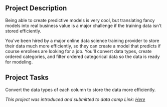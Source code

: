 ## Project Description 
Being able to create predictive models is very cool, but translating fancy models into real business value is a major challenge if the training data isn't stored efficiently.

You've been hired by a major online data science training provider to store their data much more efficiently, so they can create a model that predicts if course enrollees are looking for a job. You'll convert data types, create ordered categories, and filter ordered categorical data so the data is ready for modeling.

## Project Tasks
Convert the data types of each column to store the data more efficiently.

*This project was introduced and submitted to data camp Link: <a href="https://app.datacamp.com/learn/projects/customer_analytics_preparing_data_for_modeling/guided/Python" target="_blank">Here</a>*
